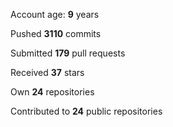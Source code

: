 Account age: **9** years

Pushed **3110** commits

Submitted **179** pull requests

Received **37** stars

Own **24** repositories

Contributed to **24** public repositories
